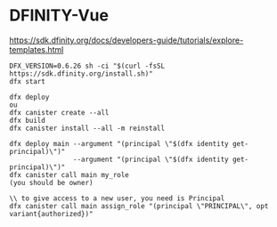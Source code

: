 # DFINITY-Vue
https://sdk.dfinity.org/docs/developers-guide/tutorials/explore-templates.html

```
DFX_VERSION=0.6.26 sh -ci "$(curl -fsSL https://sdk.dfinity.org/install.sh)"
dfx start
```
```
dfx deploy
ou
dfx canister create --all
dfx build
dfx canister install --all -m reinstall
```

```
dfx deploy main --argument "(principal \"$(dfx identity get-principal)\")"
                --argument "(principal \"$(dfx identity get-principal)\")"
dfx canister call main my_role
(you should be owner)

\\ to give access to a new user, you need is Principal
dfx canister call main assign_role "(principal \"PRINCIPAL\", opt variant{authorized})"
```